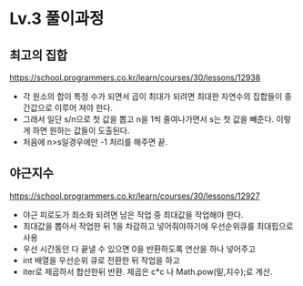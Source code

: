 # Lv.3 풀이과정
## 최고의 집합
https://school.programmers.co.kr/learn/courses/30/lessons/12938

- 각 원소의 합이 특정 수가 되면서 곱이 최대가 되려면 최대한 자연수의 집합들이 중간값으로 이루어 져야 한다.
- 그래서 일단 s/n으로 첫 값을 뽑고 n을 1씩 줄여나가면서 s는 첫 값을 빼준다. 이렇게 하면 원하는 값들이 도출된다. 
- 처음에 n>s일경우에만 -1 처리를 해주면 끝.

## 야근지수
https://school.programmers.co.kr/learn/courses/30/lessons/12927

- 야근 피로도가 최소화 되려면 남은 작업 중 최대값을 작업해야 한다.
- 최대값을 뽑아서 작업한 뒤 1을 차감하고 넣어줘야하기에 우선순위큐를 최대힙으로 사용
- 우선 시간동안 다 끝낼 수 있으면 0을 반환하도록 연산을 하나 넣어주고
- int 배열을 우선순위 큐로 전환한 뒤 작업을 하고
- iter로 제곱하서 합산한뒤 반환. 제곱은 c*c 나 Math.pow(밑,지수);로 계산.
